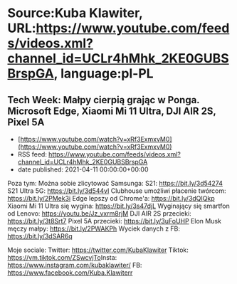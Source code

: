 # Source:Kuba Klawiter, URL:https://www.youtube.com/feeds/videos.xml?channel_id=UCLr4hMhk_2KE0GUBSBrspGA, language:pl-PL

## Tech Week: Małpy cierpią grając w Ponga. Microsoft Edge, Xiaomi Mi 11 Ultra, DJI AIR 2S, Pixel 5A
 - [https://www.youtube.com/watch?v=xRf3ExmxvM0](https://www.youtube.com/watch?v=xRf3ExmxvM0)
 - RSS feed: https://www.youtube.com/feeds/videos.xml?channel_id=UCLr4hMhk_2KE0GUBSBrspGA
 - date published: 2021-04-11 00:00:00+00:00

Poza tym:
Można sobie zlicytować Samsunga:
S21: https://bit.ly/3d54274
S21 Ultra 5G: https://bit.ly/3d544vI
Clubhouse umożliwi płacenie twórcom: https://bit.ly/2PMek3i
Edge lepszy od Chrome'a: https://bit.ly/3dQIQkp
Xiaomi Mi 11 Ultra się wygina: https://bit.ly/3s47djL
Wyginający się smartfon od Lenovo: https://youtu.be/Jz_vxrm8rjM
DJI AIR 2S przecieki: https://bit.ly/3t8Srt7
Pixel 5A przecieki: https://bit.ly/3uFoUHP
Elon Musk męczy małpy: https://bit.ly/2PWAKPh
Wyciek danych z FB: https://bit.ly/3dSAR6q

Moje sociale:
Twitter: https://twitter.com/KubaKlawiter
Tiktok: https://vm.tiktok.com/ZSwcvjTo​
Insta: https://www.instagram.com/kubaklawiter/
FB: https://www.facebook.com/Kuba.Klawiterr

